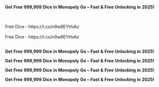 <strong>Get</strong> <strong>Free</strong> <strong>999,999</strong> <strong>Dice</strong> <strong>in</strong> <strong>Monopoly</strong> <strong>Go</strong> <strong>–</strong> <strong>Fast</strong> <strong>&</strong> <strong>Free</strong> <strong>Unlocking</strong> <strong>in</strong> <strong>2025!</strong>

<br>
<br>Free Dice - https://t.co/n9w8EYHvAz
<br>
<br>Free Dice - https://t.co/n9w8EYHvAz
<br>
<br>

<strong>Get</strong> <strong>Free</strong> <strong>999,999</strong> <strong>Dice</strong> <strong>in</strong> <strong>Monopoly</strong> <strong>Go</strong> <strong>–</strong> <strong>Fast</strong> <strong>&</strong> <strong>Free</strong> <strong>Unlocking</strong> <strong>in</strong> <strong>2025!</strong>

<strong>Get</strong> <strong>Free</strong> <strong>999,999</strong> <strong>Dice</strong> <strong>in</strong> <strong>Monopoly</strong> <strong>Go</strong> <strong>–</strong> <strong>Fast</strong> <strong>&</strong> <strong>Free</strong> <strong>Unlocking</strong> <strong>in</strong> <strong>2025!</strong>

<strong>Get</strong> <strong>Free</strong> <strong>999,999</strong> <strong>Dice</strong> <strong>in</strong> <strong>Monopoly</strong> <strong>Go</strong> <strong>–</strong> <strong>Fast</strong> <strong>&</strong> <strong>Free</strong> <strong>Unlocking</strong> <strong>in</strong> <strong>2025!</strong>

<strong>Get</strong> <strong>Free</strong> <strong>999,999</strong> <strong>Dice</strong> <strong>in</strong> <strong>Monopoly</strong> <strong>Go</strong> <strong>–</strong> <strong>Fast</strong> <strong>&</strong> <strong>Free</strong> <strong>Unlocking</strong> <strong>in</strong> <strong>2025!</strong>

